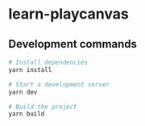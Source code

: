 # learn-playcanvas

## Development commands

```sh
# Install dependencies
yarn install

# Start a development server
yarn dev

# Build the project
yarn build
```
